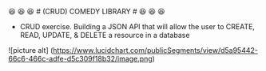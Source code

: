 :laughing: :laughing: :laughing: # (CRUD) COMEDY LIBRARY # :laughing: :laughing: :laughing:

* CRUD exercise. Building a JSON API that will allow the user to CREATE,
READ, UPDATE, & DELETE a resource in a database

![picture alt] (https://www.lucidchart.com/publicSegments/view/d5a95442-66c6-466c-adfe-d5c309f18b32/image.png)
